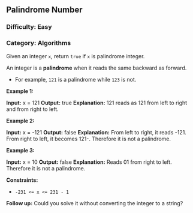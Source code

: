 ## Palindrome Number

### Difficulty: Easy

### Category: Algorithms

Given an integer `x`, return `true` if `x` is palindrome integer.

An integer is a **palindrome** when it reads the same backward as forward.

*   For example, `121` is a palindrome while `123` is not.

**Example 1:**

**Input:** x = 121
**Output:** true
**Explanation:** 121 reads as 121 from left to right and from right to left.

**Example 2:**

**Input:** x = -121
**Output:** false
**Explanation:** From left to right, it reads -121. From right to left, it becomes 121-. Therefore it is not a palindrome.

**Example 3:**

**Input:** x = 10
**Output:** false
**Explanation:** Reads 01 from right to left. Therefore it is not a palindrome.

**Constraints:**

*   `-231 <= x <= 231 - 1`

**Follow up:** Could you solve it without converting the integer to a string?
